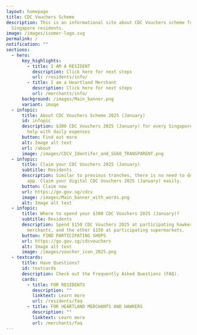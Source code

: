 ```yaml
---
layout: homepage
title: CDC Vouchers Scheme
description: This is an informational site about CDC Vouchers scheme for
  Singapore residents.
image: /images/isomer-logo.svg
permalink: /
notification: ""
sections:
  - hero:
      key_highlights:
        - title: I AM A RESIDENT
          description: Click here for next steps
          url: /residents/info/
        - title: I am a Heartland Merchant
          description: Click here for next steps
          url: /merchants/info/
      background: /images/Main_banner.png
      variant: image
  - infopic:
      title: About CDC Vouchers Scheme 2025 (January)
      id: infopic
      description: $300 CDC Vouchers 2025 (January) for every Singaporean household to
        help with daily expenses
      button: Find out more
      alt: Image alt text
      url: /about
      image: /images/CDCV_Identifer_and_SG60_TRANSPARENT.png
  - infopic:
      title: Claim your CDC Vouchers 2025 (January)
      subtitle: Residents
      description: Similar to previous tranches, there is no need to download a mobile
        app. Claim your digital CDC Vouchers 2025 (January) easily.
      button: Claim now
      url: https://go.gov.sg/cdcv
      image: /images/Main_banner_with_words.png
      alt: Image alt text
  - infopic:
      title: Where to spend your $300 CDC Vouchers 2025 (January)?
      subtitle: Residents
      description: Spend $150 CDC Vouchers 2025 at participating hawkers/heartland
        merchants, and the other $150 at participating supermarkets.
      button: FIND PARTICIPATING SHOPS
      url: https://go.gov.sg/cdcvouchers
      alt: Image alt text
      image: /images/voucher_icon_2025.png
  - textcards:
      title: Have Questions?
      id: textcards
      description: Check out the Frequently Asked Questions (FAQ).
      cards:
        - title: FOR RESIDENTS
          description: ""
          linktext: Learn more
          url: /residents/faq
        - title: FOR HEARTLAND MERCHANTS AND HAWKERS
          description: ""
          linktext: Learn more
          url: /merchants/faq
---
```

